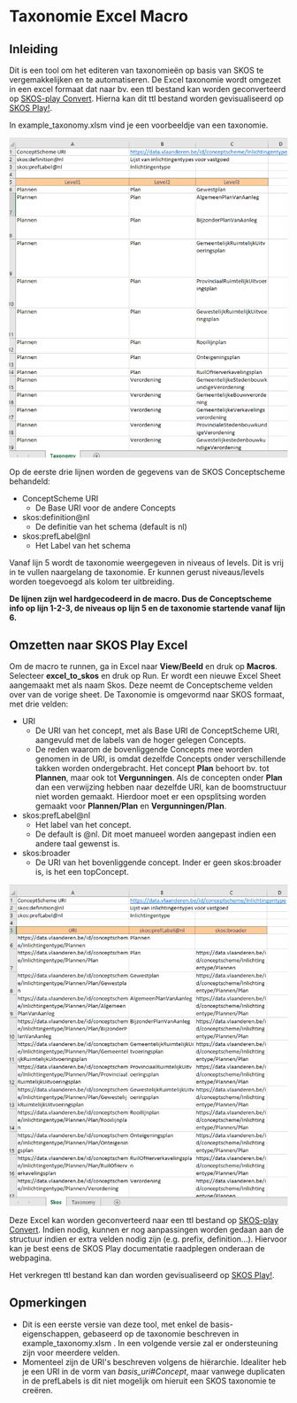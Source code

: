 # Taxonomie Excel Macro

## Inleiding

Dit is een tool om het editeren van taxonomieën op basis van SKOS te vergemakkelijken en te automatiseren. 
De Excel taxonomie wordt omgezet in een excel formaat dat naar bv. een ttl bestand kan worden geconverteerd op [SKOS-play Convert](https://skos-play.sparna.fr/play/convert).
Hierna kan dit ttl bestand worden gevisualiseerd op [SKOS Play!](https://skos-play.sparna.fr/play/upload). 


In example_taxonomy.xlsm vind je een voorbeeldje van een taxonomie. 

![Voorbeeld Taxonomie](png/example_taxonomy.png)

Op de eerste drie lijnen worden de gegevens van de SKOS Conceptscheme behandeld:
  - ConceptScheme URI
    - De Base URI voor de andere Concepts
  - skos:definition@nl
    - De definitie van het schema (default is nl)
  - skos:prefLabel@nl
    - Het Label van het schema

Vanaf lijn 5 wordt de taxonomie weergegeven in niveaus of levels. Dit is vrij in te vullen naargelang de taxonomie. Er kunnen gerust niveaus/levels worden toegevoegd als kolom ter uitbreiding. 

**De lijnen zijn wel hardgecodeerd in de macro. Dus de Conceptscheme info op lijn 1-2-3, de niveaus op lijn 5 en de taxonomie startende vanaf lijn 6.**

## Omzetten naar SKOS Play Excel

Om de macro te runnen, ga in Excel naar **View/Beeld** en druk op **Macros**. Selecteer **excel_to_skos** en druk op Run. Er wordt een nieuwe Excel Sheet aangemaakt met als naam Skos. Deze neemt de Conceptscheme velden over van de vorige sheet. De Taxonomie is omgevormd naar SKOS formaat, met drie velden:

- URI
  - De URI van het concept, met als Base URI de ConceptScheme URI, aangevuld met de labels van de hoger gelegen Concepts.
  - De reden waarom de bovenliggende Concepts mee worden genomen in de URI, is omdat dezelfde Concepts onder verschillende takken worden ondergebracht. Het concept **Plan**           behoort bv. tot **Plannen**, maar ook tot **Vergunningen**. Als de concepten onder **Plan** dan een verwijzing hebben naar dezelfde URI, kan de boomstructuur niet worden         gemaakt. Hierdoor moet er een opsplitsing worden gemaakt voor **Plannen/Plan** en **Vergunningen/Plan**. 
- skos:prefLabel@nl
  - Het label van het concept. 
  - De default is @nl. Dit moet manueel worden aangepast indien een andere taal gewenst is. 
- skos:broader
  - De URI van het bovenliggende concept. Inder er geen skos:broader is, is het een topConcept. 

![Voorbeeld SKOS Excel](png/example_skos.png)

Deze Excel kan worden geconverteerd naar een ttl bestand op [SKOS-play Convert](https://skos-play.sparna.fr/play/convert). Indien nodig, kunnen er nog aanpassingen worden gedaan aan de structuur indien er extra velden nodig zijn (e.g. prefix, definition...). Hiervoor kan je best eens de SKOS Play documentatie raadplegen onderaan de webpagina. 

Het verkregen ttl bestand kan dan worden gevisualiseerd op [SKOS Play!](https://skos-play.sparna.fr/play/upload). 


## Opmerkingen

- Dit is een eerste versie van deze tool, met enkel de basis-eigenschappen, gebaseerd op de taxonomie beschreven in example_taxonomy.xlsm . In een volgende versie zal er           ondersteuning zijn voor meerdere velden.
- Momenteel zijn de URI's beschreven volgens de hiërarchie. Idealiter heb je een URI in de vorm van *basis_uri#Concept*, maar vanwege duplicaten in de prefLabels is dit niet       mogelijk om hieruit een SKOS taxonomie te creëren. 
